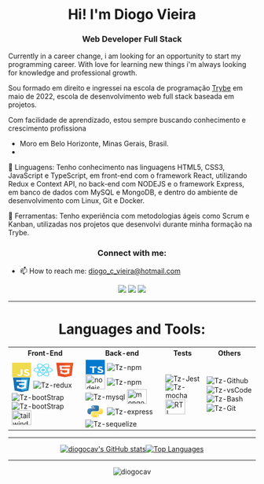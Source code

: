 <h1 align="center">Hi! I'm Diogo Vieira</h1>
<h3 align="center">Web Developer Full Stack</h3>


<p align="left"> 
  Currently in a career change, i am looking for an opportunity to start my programming career. With love for learning new things i'm always looking for knowledge and professional growth.
  
  Sou formado em direito e ingressei na escola de programação [Trybe](https://www.betrybe.com/) em maio de 2022, escola de desenvolvimento web full stack baseada em projetos.
  
Com facilidade de aprendizado, estou sempre buscando conhecimento e crescimento profissiona
  
 - Moro em Belo Horizonte, Minas Gerais, Brasil.
 - 
  

</p>

<p align="left">
  🦄 Linguagens: Tenho conhecimento nas linguagens HTML5, CSS3, JavaScript e TypeScript, em front-end com o framework React, utilizando Redux e Context API, no back-end com NODEJS e o framework Express, em banco de dados com MySQL e MongoDB, e dentro do ambiente de desenvolvimento com Linux, Git e Docker.
</p>

<p align="left">
  💼 Ferramentas: Tenho experiência com metodologias ágeis como Scrum e Kanban, utilizadas nos projetos que desenvolvi durante minha formação na Trybe.
</p>


<h3 align="center">Connect with me:</h3>

- 📫  How to reach me: [diogo_c_vieira@hotmail.com](mailto:diogo_c_vieira@hotmail.com)

<p align="center">

<a href="https://www.linkedin.com/in/diogocav/" target="blank">
  <img src="https://img.shields.io/badge/-Linkedin-0e76a8?style=flat-square&logo=Linkedin&logoColor=white&link=[LINK-DO-SEU-LINKEDIN](https://www.linkedin.com/in/diogocav/)" /></a>


  <a href="https://www.facebook.com/diogo.carvalho.1481/" alt="Facebook">
  <img src="https://img.shields.io/badge/-Facebook-3b5998?style=flat-square&labelColor=3b5998&logo=facebook&logoColor=white&link=[LINK-DO-SEU-FACEBOOK](https://www.facebook.com/diogo.carvalho.1481/)"/></a>

  <a href="https://www.instagram.com/diogo_c_vieira/" alt="Instagram">
  <img src="https://img.shields.io/badge/-Instagram-DF0174?style=flat-square&labelColor=DF0174&logo=instagram&logoColor=white&link=[LINK-DO-SEU-INSTAGRAM](https://www.instagram.com/diogo_c_vieira/)"/></a>

</p>


-----

<p align='center'>
  <h1 align='center'>Languages and Tools:</h1>
 </p>
<div style="display: inline_block;" align="center">
<table>
  <tr>
    <th>Front-End</th>
    <th>Back-end</th>
    <th>Tests</th>
    <th>Others</th>
  </tr>
  <tr>
    <td>
      <img align="center" alt="Tz-Js" height="30" width="40" src="https://raw.githubusercontent.com/devicons/devicon/master/icons/javascript/javascript-plain.svg">
      <img align="center" alt="Tz-React" height="30" width="40" src="https://raw.githubusercontent.com/devicons/devicon/master/icons/react/react-original.svg">
      <img align="center" alt="Tz-HTML" height="30" width="40" src="https://raw.githubusercontent.com/devicons/devicon/master/icons/html5/html5-original.svg">
      <img align="center" alt="Tz-CSS" height="30" width="40" src="https://raw.githubusercontent.com/devicons/devicon/master/icons/css3/css3-original.svg">
      <img align="center" alt="Tz-redux" height="30" width="40" src="https://cdn.jsdelivr.net/gh/devicons/devicon/icons/redux/redux-original.svg">
      <img align="center" alt="Tz-bootStrap" height="30" width="40" src="https://cdn.jsdelivr.net/gh/devicons/devicon/icons/bootstrap/bootstrap-original.svg">
      <img align="center" alt="Tz-bootStrap" height="30" width="40" src="https://cdn.worldvectorlogo.com/logos/styled-components-1.svg">
        <img align="center" title="tailwindcss" height="30" width="40"  src="https://cdn.jsdelivr.net/gh/devicons/devicon/icons/tailwindcss/tailwindcss-plain.svg" />
    </td>
    <td>
       <img align="center" alt="Tz-Ts" height="30" width="40" src="https://raw.githubusercontent.com/devicons/devicon/master/icons/typescript/typescript-plain.svg">
       <img align="center" alt="Tz-npm" height="30" width="40" src="https://cdn.jsdelivr.net/gh/devicons/devicon/icons/npm/npm-original-wordmark.svg">
        <img align="center" title="nodejs" height="30" width="40" src="https://cdn.jsdelivr.net/gh/devicons/devicon/icons/nodejs/nodejs-original.svg">
       <img align="center" alt="Tz-npm" height="30" width="40" src="https://cdn.jsdelivr.net/gh/devicons/devicon/icons/docker/docker-original-wordmark.svg">
       <img align="center" alt="Tz-mysql" height="30" width="40" src="https://cdn.jsdelivr.net/gh/devicons/devicon/icons/mysql/mysql-original-wordmark.svg">
        <img align="center" title="mongodb" height="30" width="40"  src="https://cdn.jsdelivr.net/gh/devicons/devicon/icons/mongodb/mongodb-original-wordmark.svg" />
       <img align="center" alt="Tz-Python" height="30" width="40" src="https://raw.githubusercontent.com/devicons/devicon/master/icons/python/python-original.svg">
      <img align="center" alt="Tz-express" height="30" width="40" src="https://cdn.jsdelivr.net/gh/devicons/devicon/icons/express/express-original-wordmark.svg">
      <img align="center" alt="Tz-sequelize" height="30" width="40" src="https://cdn.jsdelivr.net/gh/devicons/devicon/icons/sequelize/sequelize-original-wordmark.svg">
    </td>
    <td>
       <img align="center" alt="Tz-Jest" height="30" width="40" src="https://cdn.jsdelivr.net/gh/devicons/devicon/icons/jest/jest-plain.svg">
       <img align="center" alt="Tz-mocha" height="30" width="40" src="https://cdn.jsdelivr.net/gh/devicons/devicon/icons/mocha/mocha-plain.svg">
        <img align="center" title="RTL" height="30" width="40" src="https://testing-library.com/img/octopus-128x128.png">
    </td>
    <td>
       <img align="center" alt="Tz-Github" height="30" width="40" src="https://cdn.jsdelivr.net/gh/devicons/devicon/icons/github/github-original.svg">
       <img align="center" alt="Tz-vsCode" height="30" width="40" src="https://cdn.jsdelivr.net/gh/devicons/devicon/icons/vscode/vscode-original.svg">
       <img align="center" alt="Tz-Bash" height="30" width="40" src="https://cdn.jsdelivr.net/gh/devicons/devicon/icons/bash/bash-plain.svg">
      <img align="center" alt="Tz-Git" height="30" width="40" src="https://cdn.jsdelivr.net/gh/devicons/devicon/icons/git/git-original.svg">
    </td>
  </tr>
</table>


<!-- [<img src="https://github.com/IvanRafael-Dev/MeuPrimeiroRepositorio/blob/master/Images/linux_ico.png" width="60" height="60">](https://www.linux.org/)
[<img src="https://raw.githubusercontent.com/devicons/devicon/master/icons/javascript/javascript-original.svg" width="60" height="60">](https://www.javascript.com/)
[<img src="https://raw.githubusercontent.com/detain/svg-logos/master/svg/nodejs-2.svg" width="60" height="60">](https://nodejs.org/en/)
[<img src="https://raw.githubusercontent.com/devicons/devicon/master/icons/html5/html5-original-wordmark.svg" width="60" height="60">](https://www.w3schools.com/html/default.asp)
[<img src="https://raw.githubusercontent.com/devicons/devicon/master/icons/css3/css3-original-wordmark.svg" width="60" height="60">](https://www.w3schools.com/css/default.asp)
[<img src="https://raw.githubusercontent.com/devicons/devicon/master/icons/react/react-original-wordmark.svg" width="60" height="60">](https://pt-br.reactjs.org/)
[<img src="https://raw.githubusercontent.com/devicons/devicon/master/icons/redux/redux-original.svg" width="60" height="60">](https://redux.js.org/)
[<img src="https://raw.githubusercontent.com/devicons/devicon/master/icons/git/git-original.svg" width="60" height="60">](https://git-scm.com/)
[<img src="https://avatars.githubusercontent.com/u/32196900?s=200&v=4" width="55" height="55">](https://jestjs.io/pt-BR/) -->

-----
<!-- <div align="center" > 
<a href="http://www.github.com/diogocav">
  <img align="center" src="https://github-readme-stats.vercel.app/api/top-langs/?username=diogocav&theme=dracula&hide_langs_below=1" />
</a><span><a href="http://www.github.com/diogocav">
 <img align="center" src="https://github-readme-stats.vercel.app/api?username=diogocav&show_icons=true&theme=dracula&line_height=27" alt="diogocav github stats"/>
</a></span>
</div> -->

<div align="center" > 
<a href="http://www.github.com/diogocav"><img src="https://github-readme-stats.vercel.app/api?username=diogocav&show_icons=true&hide=&count_private=true&title_color=ffffff&text_color=ffffff&icon_color=64748b&bg_color=22272e&hide_border=true&show_icons=true" alt="diogocav's GitHub stats" target=_blank /></a><span><a href="https://github.com/diogocav" align="right"><img src="https://github-readme-stats.vercel.app/api/top-langs/?username=diogocav&langs_count=10&title_color=ffffff&text_color=ffffff&icon_color=64748b&bg_color=22272e&hide_border=true&locale=en&custom_title=Top%20%Languages&layout=compact" alt="Top Languages" /></a></span>
</div>

<!-- ![Contribution](https://activity-graph.herokuapp.com/graph?username=diogocav&theme=github&hide_border=true&area=true) -->

  -----

<p align="center">
  <img src="https://komarev.com/ghpvc/?username=diogocav" alt="diogocav" /></p>
